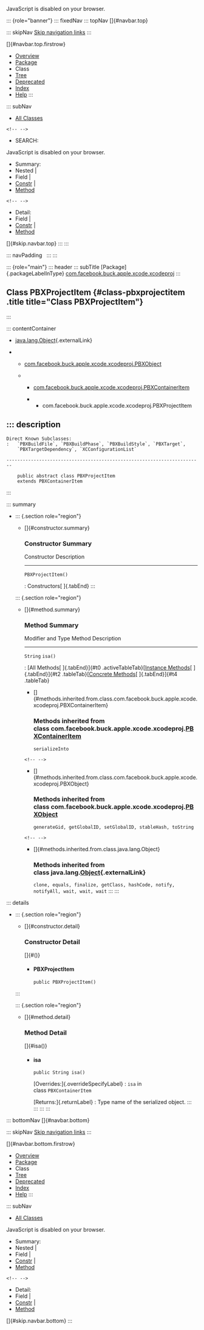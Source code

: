 <div>

JavaScript is disabled on your browser.

</div>

::: {role="banner"}
::: fixedNav
::: topNav
[]{#navbar.top}

::: skipNav
[Skip navigation links](#skip.navbar.top "Skip navigation links")
:::

[]{#navbar.top.firstrow}

-   [Overview](../../../../../../index.html)
-   [Package](package-summary.html)
-   Class
-   [Tree](package-tree.html)
-   [Deprecated](../../../../../../deprecated-list.html)
-   [Index](../../../../../../index-all.html)
-   [Help](../../../../../../help-doc.html)
:::

::: subNav
-   [All Classes](../../../../../../allclasses.html)

```{=html}
<!-- -->
```
-   SEARCH:

<div>

<div>

JavaScript is disabled on your browser.

</div>

</div>

<div>

-   Summary: 
-   Nested \| 
-   Field \| 
-   [Constr](#constructor.summary) \| 
-   [Method](#method.summary)

```{=html}
<!-- -->
```
-   Detail: 
-   Field \| 
-   [Constr](#constructor.detail) \| 
-   [Method](#method.detail)

</div>

[]{#skip.navbar.top}
:::
:::

::: navPadding
 
:::
:::

::: {role="main"}
::: header
::: subTitle
[Package]{.packageLabelInType} [com.facebook.buck.apple.xcode.xcodeproj](package-summary.html)
:::

## Class PBXProjectItem {#class-pbxprojectitem .title title="Class PBXProjectItem"}
:::

::: contentContainer
-   [java.lang.Object](http://docs.oracle.com/javase/7/docs/api/java/lang/Object.html?is-external=true "class or interface in java.lang"){.externalLink}

-   -   [com.facebook.buck.apple.xcode.xcodeproj.PBXObject](PBXObject.html "class in com.facebook.buck.apple.xcode.xcodeproj")

    -   -   [com.facebook.buck.apple.xcode.xcodeproj.PBXContainerItem](PBXContainerItem.html "class in com.facebook.buck.apple.xcode.xcodeproj")

        -   -   com.facebook.buck.apple.xcode.xcodeproj.PBXProjectItem

::: description
-   

    Direct Known Subclasses:
    :   `PBXBuildFile`, `PBXBuildPhase`, `PBXBuildStyle`, `PBXTarget`,
        `PBXTargetDependency`, `XCConfigurationList`

    ------------------------------------------------------------------------

        public abstract class PBXProjectItem
        extends PBXContainerItem
:::

::: summary
-   ::: {.section role="region"}
    -   []{#constructor.summary}

        ### Constructor Summary

          Constructor          Description
          -------------------- -------------
          `PBXProjectItem()`    

          : Constructors[ ]{.tabEnd}
    :::

    ::: {.section role="region"}
    -   []{#method.summary}

        ### Method Summary

          Modifier and Type   Method    Description
          ------------------- --------- -------------
          `String`            `isa()`    

          : [All Methods[ ]{.tabEnd}]{#t0 .activeTableTab}[[Instance
          Methods](javascript:show(2);)[ ]{.tabEnd}]{#t2
          .tableTab}[[Concrete
          Methods](javascript:show(8);)[ ]{.tabEnd}]{#t4 .tableTab}

        -   []{#methods.inherited.from.class.com.facebook.buck.apple.xcode.xcodeproj.PBXContainerItem}

            ### Methods inherited from class com.facebook.buck.apple.xcode.xcodeproj.[PBXContainerItem](PBXContainerItem.html "class in com.facebook.buck.apple.xcode.xcodeproj")

            `serializeInto`

        ```{=html}
        <!-- -->
        ```
        -   []{#methods.inherited.from.class.com.facebook.buck.apple.xcode.xcodeproj.PBXObject}

            ### Methods inherited from class com.facebook.buck.apple.xcode.xcodeproj.[PBXObject](PBXObject.html "class in com.facebook.buck.apple.xcode.xcodeproj")

            `generateGid, getGlobalID, setGlobalID, stableHash, toString`

        ```{=html}
        <!-- -->
        ```
        -   []{#methods.inherited.from.class.java.lang.Object}

            ### Methods inherited from class java.lang.[Object](http://docs.oracle.com/javase/7/docs/api/java/lang/Object.html?is-external=true "class or interface in java.lang"){.externalLink}

            `clone, equals, finalize, getClass, hashCode, notify, notifyAll, wait, wait, wait`
    :::
:::

::: details
-   ::: {.section role="region"}
    -   []{#constructor.detail}

        ### Constructor Detail

        []{#<init>()}

        -   #### PBXProjectItem

                public PBXProjectItem()
    :::

    ::: {.section role="region"}
    -   []{#method.detail}

        ### Method Detail

        []{#isa()}

        -   #### isa

            ``` methodSignature
            public String isa()
            ```

            [Overrides:]{.overrideSpecifyLabel}
            :   `isa` in class `PBXContainerItem`

            [Returns:]{.returnLabel}
            :   Type name of the serialized object.
    :::
:::
:::
:::

::: bottomNav
[]{#navbar.bottom}

::: skipNav
[Skip navigation links](#skip.navbar.bottom "Skip navigation links")
:::

[]{#navbar.bottom.firstrow}

-   [Overview](../../../../../../index.html)
-   [Package](package-summary.html)
-   Class
-   [Tree](package-tree.html)
-   [Deprecated](../../../../../../deprecated-list.html)
-   [Index](../../../../../../index-all.html)
-   [Help](../../../../../../help-doc.html)
:::

::: subNav
-   [All Classes](../../../../../../allclasses.html)

<div>

<div>

JavaScript is disabled on your browser.

</div>

</div>

<div>

-   Summary: 
-   Nested \| 
-   Field \| 
-   [Constr](#constructor.summary) \| 
-   [Method](#method.summary)

```{=html}
<!-- -->
```
-   Detail: 
-   Field \| 
-   [Constr](#constructor.detail) \| 
-   [Method](#method.detail)

</div>

[]{#skip.navbar.bottom}
:::
